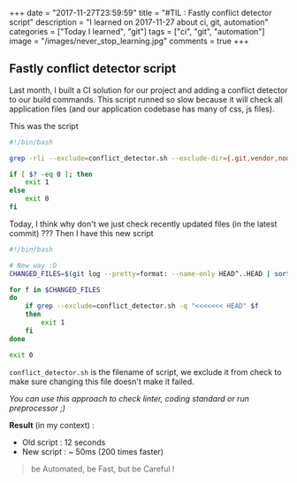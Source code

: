 +++
date = "2017-11-27T23:59:59"
title = "#TIL : Fastly conflict detector script"
description = "I learned on 2017-11-27 about ci, git, automation"
categories = ["Today I learned", "git"]
tags = ["ci", "git", "automation"]
image = "/images/never_stop_learning.jpg"
comments = true
+++



## Fastly conflict detector script

Last month, I built a CI solution for our project and adding a conflict detector to our build commands. This script runned so slow because it will check all application files (and our application codebase has many of css, js files).

This was the script

```bash
#!/bin/bash

grep -rli --exclude=conflict_detector.sh --exclude-dir={.git,vendor,node_modules} "<<<<<<< HEAD" .

if [ $? -eq 0 ]; then
    exit 1
else
    exit 0
fi
```

Today, I think why don't we just check recently updated files (in the latest commit) ??? Then I have this new script

```bash
#!/bin/bash

# New way :D
CHANGED_FILES=$(git log --pretty=format: --name-only HEAD^..HEAD | sort | uniq)

for f in $CHANGED_FILES
do
    if grep --exclude=conflict_detector.sh -q "<<<<<<< HEAD" $f
    then
        exit 1
    fi
done

exit 0
```

`conflict_detector.sh` is the filename of script, we exclude it from check to make sure changing this file doesn't make it failed.

*You can use this approach to check linter, coding standard or run preprocessor ;)*

**Result** (in my context) :

- Old script : 12 seconds
- New script : ~ 50ms (200 times faster)

> be Automated, be Fast, but be Careful !
